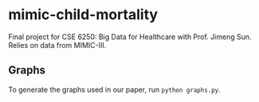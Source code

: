 # mimic-child-mortality
Final project for CSE 6250: Big Data for Healthcare with Prof. Jimeng Sun. Relies on data from MIMIC-III.

## Graphs
To generate the graphs used in our paper, run `python graphs.py`.

